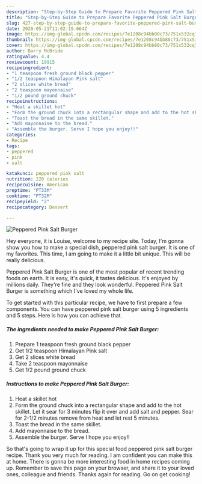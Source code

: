```yaml
---
description: "Step-by-Step Guide to Prepare Favorite Peppered Pink Salt Burger"
title: "Step-by-Step Guide to Prepare Favorite Peppered Pink Salt Burger"
slug: 427-step-by-step-guide-to-prepare-favorite-peppered-pink-salt-burger
date: 2020-05-21T11:02:19.664Z
image: https://img-global.cpcdn.com/recipes/7e1208c94bb80c73/751x532cq70/peppered-pink-salt-burger-recipe-main-photo.jpg
thumbnail: https://img-global.cpcdn.com/recipes/7e1208c94bb80c73/751x532cq70/peppered-pink-salt-burger-recipe-main-photo.jpg
cover: https://img-global.cpcdn.com/recipes/7e1208c94bb80c73/751x532cq70/peppered-pink-salt-burger-recipe-main-photo.jpg
author: Barry McBride
ratingvalue: 4.4
reviewcount: 19915
recipeingredient:
- "1 teaspoon fresh ground black pepper"
- "1/2 teaspoon Himalayan Pink salt"
- "2 slices white bread"
- "2 teaspoon mayonnaise"
- "1/2 pound ground chuck"
recipeinstructions:
- "Heat a skillet hot"
- "Form the ground chuck into a rectangular shape and add to the hot skillet. Let it sear for 3 minutes flip it over and add salt and pepper. Sear for 2-1/2 minutes remove from heat and let rest 5 minutes."
- "Toast the bread in the same skillet."
- "Add mayonnaise to the bread."
- "Assemble the burger. Serve I hope you enjoy!!"
categories:
- Recipe
tags:
- peppered
- pink
- salt

katakunci: peppered pink salt 
nutrition: 228 calories
recipecuisine: American
preptime: "PT33M"
cooktime: "PT32M"
recipeyield: "2"
recipecategory: Dessert

---
```



![Peppered Pink Salt Burger](https://img-global.cpcdn.com/recipes/7e1208c94bb80c73/751x532cq70/peppered-pink-salt-burger-recipe-main-photo.jpg)

Hey everyone, it is Louise, welcome to my recipe site. Today, I'm gonna show you how to make a special dish, peppered pink salt burger. It is one of my favorites. This time, I am going to make it a little bit unique. This will be really delicious.



Peppered Pink Salt Burger is one of the most popular of recent trending foods on earth. It is easy, it's quick, it tastes delicious. It's enjoyed by millions daily. They're fine and they look wonderful. Peppered Pink Salt Burger is something which I've loved my whole life.


To get started with this particular recipe, we have to first prepare a few components. You can have peppered pink salt burger using 5 ingredients and 5 steps. Here is how you can achieve that.

<!--inarticleads1-->

##### The ingredients needed to make Peppered Pink Salt Burger:

1. Prepare 1 teaspoon fresh ground black pepper
1. Get 1/2 teaspoon Himalayan Pink salt
1. Get 2 slices white bread
1. Take 2 teaspoon mayonnaise
1. Get 1/2 pound ground chuck




<!--inarticleads2-->

##### Instructions to make Peppered Pink Salt Burger:

1. Heat a skillet hot
1. Form the ground chuck into a rectangular shape and add to the hot skillet. Let it sear for 3 minutes flip it over and add salt and pepper. Sear for 2-1/2 minutes remove from heat and let rest 5 minutes.
1. Toast the bread in the same skillet.
1. Add mayonnaise to the bread.
1. Assemble the burger. Serve I hope you enjoy!!




So that's going to wrap it up for this special food peppered pink salt burger recipe. Thank you very much for reading. I am confident you can make this at home. There is gonna be more interesting food in home recipes coming up. Remember to save this page on your browser, and share it to your loved ones, colleague and friends. Thanks again for reading. Go on get cooking!

